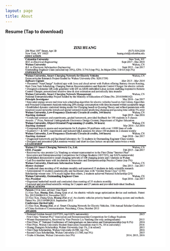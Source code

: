 ```yaml
---
layout: page
title: About
---
```


__Resume (Tap to download)__

[![Resume](/assets/img/Resume_HuangZixi_V2_Letter_091617.jpg)](/_docs/Resume_HuangZixi_V2_Letter_091617.pdf)
